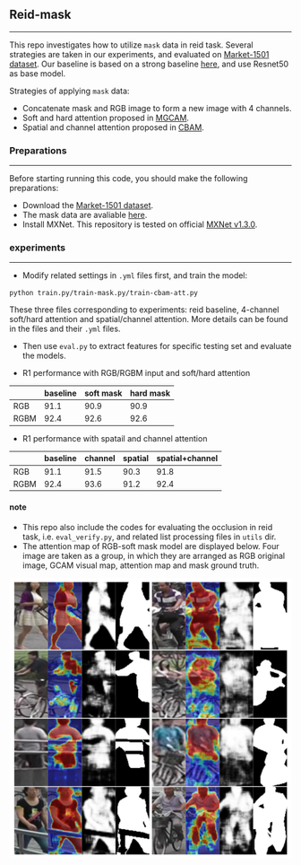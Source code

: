 ## Reid-mask

---

This repo investigates how to utilize `mask` data in reid task. Several strategies are taken in our experiments, and evaluated on [Market-1501 dataset](http://www.liangzheng.org/Project/project_reid.html). Our baseline is based on a strong baseline [here](https://github.com/L1aoXingyu/reid_baseline), and use Resnet50 as base model.

Strategies of applying `mask` data:

* Concatenate mask and RGB image to form a new image with 4 channels.
* Soft and hard attention proposed in [MGCAM](http://openaccess.thecvf.com/content_cvpr_2018/papers/Song_Mask-Guided_Contrastive_Attention_CVPR_2018_paper.pdf).
* Spatial and channel attention proposed in [CBAM](https://arxiv.org/pdf/1807.06521.pdf).


### Preparations

---

Before starting running this code, you should make the following preparations:

* Download the [Market-1501 dataset](http://www.liangzheng.org/Project/project_reid.html).
* The mask data are avaliable [here](https://github.com/developfeng/mgcam).
* Install MXNet. This repository is tested on official [MXNet v1.3.0](https://github.com/apache/incubator-mxnet).


### experiments

---

* Modify related settings in `.yml` files first, and train the model:
```shell
python train.py/train-mask.py/train-cbam-att.py
```

These three files corresponding to experiments: reid baseline, 4-channel soft/hard attention and spatial/channel attention. More details can be found in the files and their `.yml` files.

* Then use `eval.py` to extract features for specific testing set and evaluate the models.

* R1 performance with RGB/RGBM input and soft/hard attention

| |baseline|soft mask|hard mask|
|---|---|---|---|
|RGB|91.1|90.9|90.9|
|RGBM|92.4|92.6|92.6|


* R1 performance with spatail and channel attention

| | baseline | channel | spatial | spatial+channel |
|---|---|---|---|---|
|RGB| 91.1 | 91.5 | 90.3 | 91.8 |
|RGBM| 92.4 | 93.6 | 91.2 | 92.4 |

#### note

* This repo also include the codes for evaluating the occlusion in reid task, i.e. `eval_verify.py`, and related list processing files in `utils` dir.
* The attention map of RGB-soft mask model are displayed below. Four image are taken as a group, in which they are arranged as RGB original image, GCAM visual map, attention map and mask ground truth.

![attention map](vis/soft-mask.png)
